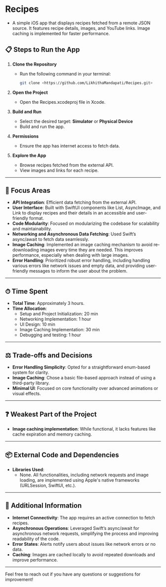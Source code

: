 # Recipes

- A simple iOS app that displays recipes fetched from a remote JSON source. It features recipe details, images, and YouTube links. Image caching is implemented for faster performance.

## 📋 Steps to Run the App

1. **Clone the Repository**  
   - Run the following command in your terminal:  
     ```bash
     git clone <https://github.com/LikhithaMandapati/Recipes.git>
     ```

2. **Open the Project**  
   - Open the Recipes.xcodeproj file in Xcode.

3. **Build and Run**  
   - Select the desired target:  **Simulator** or **Physical Device**  
   - Build and run the app.
   
4. **Permissions**
    - Ensure the app has internet access to fetch data.

5. **Explore the App**  
   - Browse recipes fetched from the external API.  
   - View images and links for each recipe.

---

## 📌 Focus Areas

- **API Integration**: Efficient data fetching from the external API.
- **User Interface**: Built with SwiftUI components like List, AsyncImage, and Link to display recipes and their details in an accessible and user-friendly format. 
- **Code Modularity**: Focused on modularizing the codebase for scalability and maintainability.
- **Networking and Asynchronous Data Fetching**: Used Swift’s async/await to fetch data seamlessly.
- **Image Caching**: Implemented an image caching mechanism to avoid re-downloading images every time they are needed. This improves performance, especially when dealing with large images.
- **Error Handling**: Prioritized robust error handling, including handling various errors like network issues and empty data, and providing user-friendly messages to inform the user about the problem.

---

## ⏱ Time Spent

- **Total Time**: Approximately 3 hours.  
- **Time Allocation**:  
  * Setup and Project Initialization: 20 min 
  * Networking Implementation: 1 hour
  * UI Design: 10 min
  * Image Caching Implementation: 30 min
  * Debugging and testing: 1 hour 

---

## ⚖️ Trade-offs and Decisions

- **Error Handling Simplicity**: Opted for a straightforward enum-based system for clarity.
- **Image Caching**: Chose a basic file-based approach instead of using a third-party library.
- **Minimal UI**: Focused on core functionality over advanced animations or visual effects.

---

## ❓ Weakest Part of the Project

- **Image caching implementation**: While functional, it lacks features like cache expiration and memory caching.

---

## 📦 External Code and Dependencies

- **Libraries Used**:  
  * None. All functionalities, including network requests and image loading, are implemented using Apple's native frameworks (URLSession, SwiftUI, etc.).

---

## 📝 Additional Information

- **Internet Connectivity**: The app requires an active connection to fetch recipes.
- **Asynchronous Operations**: Leveraged Swift’s async/await for asynchronous network requests, simplifying the process and improving readability of the code.
- **Error States**: Alerts notify users about issues like network errors or no data.
- **Caching**: Images are cached locally to avoid repeated downloads and improve performance.

---

Feel free to reach out if you have any questions or suggestions for improvement!  
